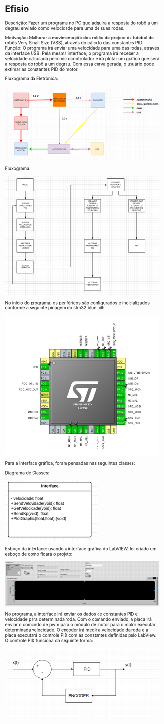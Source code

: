 # Efisio

Descrição: Fazer um programa no PC que adquira a resposta do robô a um degrau enviado como velocidade para uma de suas rodas.

Motivação: Melhorar a movimentação dos robôs do projeto de futebol de robôs Very Small Size (VSS), através do cálculo das constantes PID.   
Função: O programa irá enviar uma velocidade para uma das rodas, através da interface USB. Pela mesma interface, o programa irá receber a
velocidade calculada pelo microcontrolador e irá plotar um gráfico que será a resposta do robô a um degrau. Com essa curva gerada, o 
usuário pode extimar as constantes PID do motor.

Fluxograma da Eletrônica:

<img src="Imagens/Diagrama_Eletronico.PNG" width="500">

Fluxograma:

<img src="Imagens/Fluxograma.PNG" width="500">

No início do programa, os periféricos são configurados e incicializados conforme a seguinte pinagem do stm32 blue pill:


<img src="Imagens/Pinagem.PNG" width="500">

Para a interface gráfica, foram pensadas nas seguintes classes:


Diagrama de Classes:

<img src="Imagens/Diagrama_de_Classes1.PNG " width="300">


Esboço da interface: usando a interface gráfica do LabVIEW, foi criado um esboço de como ficará o projeto:


<img src="Imagens/interface_20grafica.jpeg.jpg " width="500">

No programa, a interface irá enviar os dados de constantes PID e velocidade para determinada roda. Com o comando enviado, a placa irá enviar o comando de pwm para o módulo de motor para o motor executar determinada velocidade. O encoder irá medir a velocidade da roda e a placa executará o controle PID com as constantes definidas pelo LabView. O controle PID funciona da seguinte forma:

<img src="Imagens/Diagrama.PNG " width="500">






